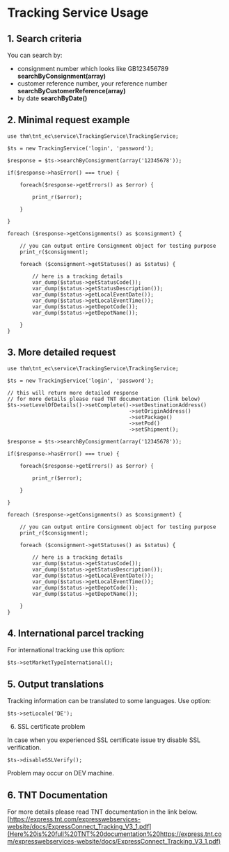 

# Tracking Service Usage

## 1. Search criteria

You can search by: 
- consignment number which looks like GB123456789
  **searchByConsignment(array)**
 - customer reference number, your reference number **searchByCustomerReference(array)**
 - by date
 **searchByDate()**
 
## 2. Minimal request example

    use thm\tnt_ec\service\TrackingService\TrackingService;
    
    $ts = new TrackingService('login', 'password');
    
    $response = $ts->searchByConsignment(array('12345678'));
    
    if($response->hasError() === true) {
        
        foreach($response->getErrors() as $error) {
            
            print_r($error);
            
        }
        
    } 
    
    foreach ($response->getConsignments() as $consignment) {
    
        // you can output entire Consignment object for testing purpose
        print_r($consignment);
    
        foreach ($consignment->getStatuses() as $status) {
    
            // here is a tracking details
            var_dump($status->getStatusCode());
            var_dump($status->getStatusDescription());
            var_dump($status->getLocalEventDate());
            var_dump($status->getLocalEventTime());
            var_dump($status->getDepotCode());
            var_dump($status->getDepotName());
            
        }
    }

## 3. More detailed request

    use thm\tnt_ec\service\TrackingService\TrackingService;
    
    $ts = new TrackingService('login', 'password');
    
    // this will return more detailed response
    // for more details please read TNT documentation (link below)
    $ts->setLevelOfDetails()->setComplete()->setDestinationAddress()
                                           ->setOriginAddress()
                                           ->setPackage()
                                           ->setPod()
                                           ->setShipment();
    
    $response = $ts->searchByConsignment(array('12345678'));
    
    if($response->hasError() === true) {
        
        foreach($response->getErrors() as $error) {
            
            print_r($error);
            
        }
        
    } 
    
    foreach ($response->getConsignments() as $consignment) {
    
        // you can output entire Consignment object for testing purpose
        print_r($consignment);
    
        foreach ($consignment->getStatuses() as $status) {
    
            // here is a tracking details
            var_dump($status->getStatusCode());
            var_dump($status->getStatusDescription());
            var_dump($status->getLocalEventDate());
            var_dump($status->getLocalEventTime());
            var_dump($status->getDepotCode());
            var_dump($status->getDepotName());
            
        }
    }

## 4. International parcel tracking

For international tracking use this option:

    $ts->setMarketTypeInternational();

## 5. Output translations

Tracking information can be translated to some languages.
Use option:

    $ts->setLocale('DE');

6. SSL certificate problem

In case when you experienced SSL certificate issue try disable SSL verification.

    $ts->disableSSLVerify();

Problem may occur on DEV machine.

## 6. TNT Documentation
For more details please read TNT documentation in the link below.
[https://express.tnt.com/expresswebservices-website/docs/ExpressConnect_Tracking_V3_1.pdf](Here%20is%20full%20TNT%20documentation%20https://express.tnt.com/expresswebservices-website/docs/ExpressConnect_Tracking_V3_1.pdf)
